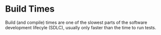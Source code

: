 # Build Times

Build (and compile) times are one of the slowest parts of the software development lifecyle (SDLC), usually only faster than the time to run tests.